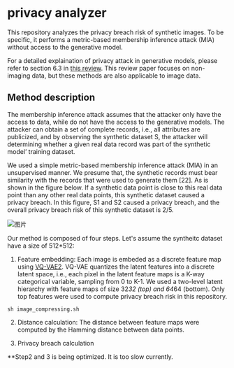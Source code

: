 # privacy analyzer
This repository analyzes the privacy breach risk of synthetic images. To be specific, it performs a metric-based membership inference attack (MIA) without access to the generative model.

For a detailed explaination of privacy attack in generative models, please refer to section 6.3 in [this review](https://arxiv.org/abs/2209.09239). This review paper focuses on non-imaging data, but these methods are also applicable to image data.

## Method description
The membership inference attack assumes that the attacker only have the access to data, while do not have the access to the generative models. The attacker can obtain a set of complete records, i.e., all attributes are publicized, and by observing the synthetic dataset S, the attacker will determining whether a given real data record was part of the synthetic model’ training dataset.

We used a simple metric-based membership inference attack (MIA) in an unsupervised manner. We presume that, the synthetic records must bear similarity with the records that were used to generate them [22]. As is shown in the figure below. If a synthetic data point is close to this real data point than any other real data points, this synthetic dataset caused a privacy breach. In this figure, S1 and S2 caused a privacy breach, and the overall privacy breach risk of this synthetic dataset is 2/5.

![图片](https://user-images.githubusercontent.com/30890745/225038684-39fcb201-7789-47c1-adc0-f64baf2bdc14.png)

Our method is composed of four steps. Let's assume the syntheitc dataset have a size of 512*512:

1. Feature embedding: Each image is embeded as a discrete feature map using [VQ-VAE2](https://arxiv.org/abs/1906.00446). VQ-VAE quantizes the latent features into a discrete latent space, i.e., each pixel in the latent feature maps is a K-way categorical variable, sampling from 0 to K-1.  We used a two-level latent hierarchy with feature maps of size 32*32 (top) and 64*64 (bottom). Only top features were used to compute privacy breach risk in this repository.
```
sh image_compressing.sh
```

2. Distance calculation: The distance between feature maps were computed by the Hamming distance between data points.

3. Privacy breach calculation

**Step2 and 3 is being optimized. It is too slow currently.

